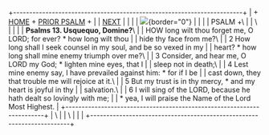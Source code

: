 +-----------------------------------------------------------------------+
| \+ [HOME](../index.html) + [PRIOR PSALM](Ps12.html) +                 |
| [NEXT](Ps14.html)                                                     |
|                                                                       |
| ![](http://stats.superstats.com/b/ss/DAVIDMCMANNES/1){border="0"}     |
|                                                                       |
| PSALM +\                                                              |
| \                                                                     |
|                                                                       |
| **Psalms 13. Usquequo, Domine?**\                                     |
| HOW long wilt thou forget me, O LORD; for ever? \* how long wilt thou |
| hide thy face from me?\                                               |
| 2 How long shall I seek counsel in my soul, and be so vexed in my     |
| heart? \* how long shall mine enemy triumph over me?\                 |
| 3 Consider, and hear me, O LORD my God; \* lighten mine eyes, that I  |
| sleep not in death;\                                                  |
| 4 Lest mine enemy say, I have prevailed against him: \* for if I be   |
| cast down, they that trouble me will rejoice at it.\                  |
| 5 But my trust is in thy mercy, \* and my heart is joyful in thy      |
| salvation.\                                                           |
| 6 I will sing of the LORD, because he hath dealt so lovingly with me; |
| \* yea, I will praise the Name of the Lord Most Highest.              |
+-----------------------------------------------------------------------+
| \                                                                     |
| \                                                                     |
| [](http://www.episcopalnet.org/DBS/DOR.html)                          |
+-----------------------------------------------------------------------+
